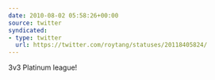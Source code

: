 ```yaml
---
date: 2010-08-02 05:58:26+00:00
source: twitter
syndicated:
- type: twitter
  url: https://twitter.com/roytang/statuses/20118405824/
---
```


3v3 Platinum league!